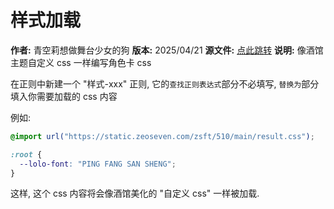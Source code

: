 # 样式加载

**作者:** 青空莉想做舞台少女的狗
**版本:** 2025/04/21
**源文件:** [点此跳转](https://gitgud.io/StageDog/tavern_resource/-/tree/main/酒馆助手/样式加载/源文件?ref_type=heads)
**说明:** 像酒馆主题自定义 css 一样编写角色卡 css

在正则中新建一个 "样式-xxx" 正则, 它的`查找正则表达式`部分不必填写, `替换为`部分填入你需要加载的 css 内容

例如:

```css
@import url("https://static.zeoseven.com/zsft/510/main/result.css");

:root {
  --lolo-font: "PING FANG SAN SHENG";
}
```

这样, 这个 css 内容将会像酒馆美化的 "自定义 css" 一样被加载.
